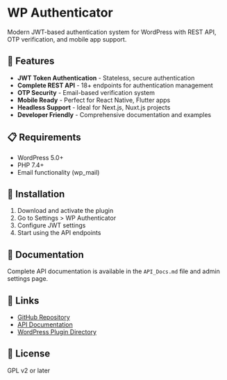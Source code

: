 # WP Authenticator

Modern JWT-based authentication system for WordPress with REST API, OTP verification, and mobile app support.

## 🚀 Features

- **JWT Token Authentication** - Stateless, secure authentication
- **Complete REST API** - 18+ endpoints for authentication management  
- **OTP Security** - Email-based verification system
- **Mobile Ready** - Perfect for React Native, Flutter apps
- **Headless Support** - Ideal for Next.js, Nuxt.js projects
- **Developer Friendly** - Comprehensive documentation and examples

## 📋 Requirements

- WordPress 5.0+
- PHP 7.4+
- Email functionality (wp_mail)

## 🔧 Installation

1. Download and activate the plugin
2. Go to Settings > WP Authenticator
3. Configure JWT settings
4. Start using the API endpoints

## 📖 Documentation

Complete API documentation is available in the `API_Docs.md` file and admin settings page.

## 🔗 Links

- [GitHub Repository](https://github.com/itscsp/wp-authenticator)
- [API Documentation](./API_Docs.md)
- [WordPress Plugin Directory](https://wordpress.org/plugins/wp-authenticator)

## 📝 License

GPL v2 or later
